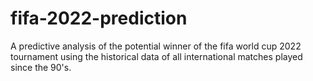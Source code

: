 # fifa-2022-prediction
A predictive analysis of the potential winner of the fifa world cup 2022 tournament using the historical data of all international matches played since the 90's.
